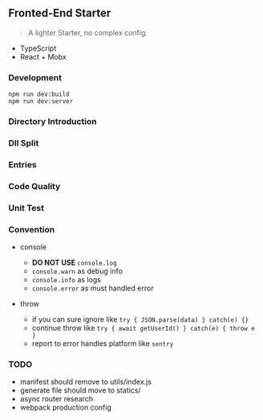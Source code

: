 ## Fronted-End Starter

> A lighter Starter, no complex config.

* TypeScript
* React + Mobx

### Development

```
npm run dev:build
npm run dev:server
```

### Directory Introduction
### Dll Split
### Entries
### Code Quality
### Unit Test
### Convention
* console
  * __DO NOT USE__ `console.log`
  * `console.warn` as debug info
  * `console.info` as logs
  * `console.error` as must handled error

* throw
  * if you can sure ignore like `try { JSON.parse(data) } catch(e) {} `
  * continue throw like `try { await getUserId() } catch(e) { throw e } `
  * report to error handles platform like `sentry`


### TODO

* manifest should remove to utils/index.js
* generate file should move to statics/
* async router research
* webpack production config
